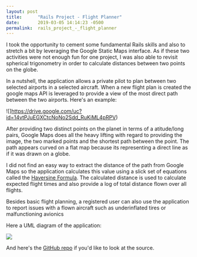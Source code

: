 ```yaml
---
layout: post
title:      "Rails Project - Flight Planner"
date:       2019-03-05 14:14:23 -0500
permalink:  rails_project_-_flight_planner
---
```



I took the opportunity to cement some fundamental Rails skills and also to stretch a bit by leveraging the Google Static Maps interface.  As if these two activities were not enough fun for one project, I was also able to revisit spherical trigonometry in order to calculate distances between two points on the globe.

In a nutshell, the application allows a private pilot to plan between two selected airports in a selected aircraft.  When a new flight plan is created the google maps API is leveraged to provide a view of the most direct path between the two airports.  Here's an example:

![]https://drive.google.com/uc?id=14vtPJuEGXCtcNoNo2Sdd_RuKiML4pRPV)

After providing two distinct points on the planet in terms of a atitude/long pairs, Google Maps does all the heavy lifting with regard to providing the image, the two marked points and the shortest path between the point.  The path appears curved on a flat map because its representing a direct line as if it was drawn on a globe.

I did not find an easy way to extract the distance of the path from Google Maps so the application calculates this value using a slick set of equations called the [Haversine Formula](https://rosettacode.org/wiki/Haversine_formula).  The calculated distance is used to calculate expected flight times and also provide a log of total distance flown over all flights.

Besides basic flight planning, a registered user can also use the application to report issues with a flown aircraft such as underinflated tires or malfunctioning avionics

Here a UML diagram of the application:

![](http://drive.google.com/open?id=14vjnm1tg2B6U6ONM-z5KslqsDeFiys2j)

And here's the [GitHub repo](https://github.com/kjoewill/flight-planner) if you'd like to look at the source.



